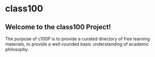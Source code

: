 # class100

## Welcome to the class100 Project!

The purpose of c100P is to provide a curated directory of free learning materials, to provide a well-rounded basic understanding of academic philosophy.
